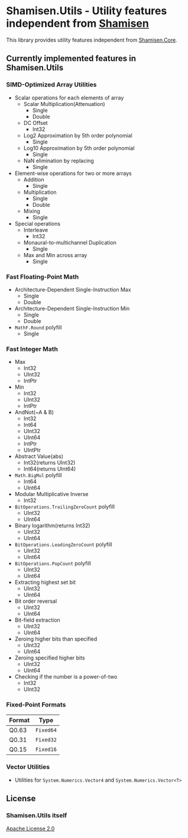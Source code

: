 ﻿# Shamisen.Utils - Utility features independent from [Shamisen](https://github.com/MineCake147E/Shamisen)

This library provides utility features independent from [Shamisen.Core](https://github.com/MineCake147E/Shamisen).

## Currently implemented features in Shamisen.Utils

### SIMD-Optimized Array Utilities

- Scalar operations for each elements of array
  - Scalar Multiplication(Attenuation)
    - Single
    - Double
  - DC Offset
    - Int32
  - Log2 Approximation by 5th order polynomial
    - Single
  - Log10 Approximation by 5th order polynomial
    - Single
  - NaN elimination by replacing
    - Single
- Element-wise operations for two or more arrays
  - Addition
    - Single
  - Multiplication
    - Single
    - Double
  - Mixing
    - Single
- Special operations
  - Interleave
    - Int32
  - Monaural-to-multichannel Duplication
    - Single
  - Max and Min across array
    - Single

### Fast Floating-Point Math

- Architecture-Dependent Single-Instruction Max
  - Single
  - Double
- Architecture-Dependent Single-Instruction Min
  - Single
  - Double
- `MathF.Round` polyfill
  - Single

### Fast Integer Math

- Max
  - Int32
  - UInt32
  - IntPtr
- Min
  - Int32
  - UInt32
  - IntPtr
- AndNot(~A & B)
  - Int32
  - Int64
  - UInt32
  - UInt64
  - IntPtr
  - UIntPtr
- Abstract Value(abs)
  - Int32(returns UInt32)
  - Int64(returns UInt64)
- `Math.BigMul` polyfill
  - Int64
  - UInt64
- Modular Multiplicative Inverse
  - Int32
- `BitOperations.TrailingZeroCount` polyfill
  - UInt32
  - UInt64
- Binary logarithm(returns Int32)
  - UInt32
  - UInt64
- `BitOperations.LeadingZeroCount` polyfill
  - UInt32
  - UInt64
- `BitOperations.PopCount` polyfill
  - UInt32
  - UInt64
- Extracting highest set bit
  - UInt32
  - UInt64
- Bit order reversal
  - UInt32
  - UInt64
- Bit-field extraction
  - UInt32
  - UInt64
- Zeroing higher bits than specified
  - UInt32
  - UInt64
- Zeroing specified higher bits
  - UInt32
  - UInt64
- Checking if the number is a power-of-two
  - Int32
  - UInt32

### Fixed-Point Formats

| Format | Type |
|--|--|
| Q0.63 | `Fixed64` |
| Q0.31 | `Fixed32` |
| Q0.15 | `Fixed16` |

### Vector Utilities

- Utilities for `System.Numerics.Vector4` and `System.Numerics.Vector<T>`

## License

### Shamisen.Utils itself

[Apache License 2.0](http://www.apache.org/licenses/LICENSE-2.0)
